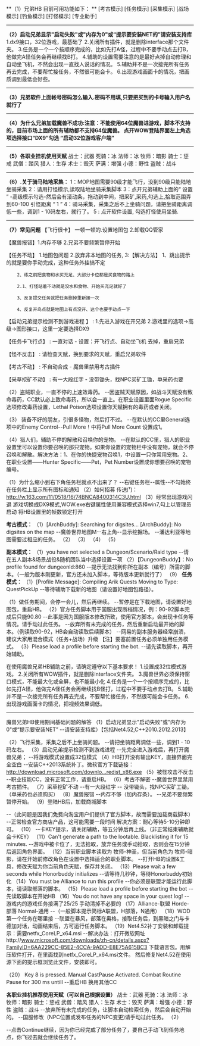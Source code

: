 **（1）兄弟HB 目前可用功能如下： **
[考古模示] 
[任务模示] 
[采集模示]
[战场模示] 
[钓鱼模示] 
[打怪模示] 
[专业助手] 

---------------------------------------------------------------------------------

**（2）启动兄弟显示"启动失败"或"内存为0"或“提示要安装NET的”请安装支持库**
1.dx9接口，32位游戏，最基础了
2.关闭所有插件，就是删除interface那个文件夹。
3.任务是一个一个按顺序完成的，比如先打A怪，过程中不要手动点去打B，他做完A怪任务会再继续找B打。
4.辅助的设置需要注意的是最好点掉自动修理和自动坐飞机，不然会出现一直找人说话的情况。
5.辅助并不是一次接完所有任务再去完成，不要帮忙接任务，不然很可能会卡。
6.出现游戏画面卡的情况，把画质调到最低会好些。

---------------------------------------------------------------------------------

**（3）兄弟软件上面帐号密码怎么输入.密码不用填,只要把买到的卡号输入用户名就行了**

---------------------------------------------------------------------------------

**（4）为什么兄弟加载魔兽不成功:注意：不能使用64位魔兽进游戏，脚本不支持的，目前市场上面的所有辅助都不支持64位魔兽。 点开WOW登陆界面左上角选项选择接口“DX9”勾选 “启动32位游戏客户端”**

---------------------------------------------------------------------------------

**（5）各职业挂机使用天赋**
战士：武器
死骑：冰
法师：冰
牧师：暗影
骑士：惩戒
武僧：踏风
猎人：生存
术士：毁灭
萨满：增强
小德：野性
盗贼：战斗




---------------------------------------------------------------------------------

**（6）.关于骑马陆地采集：**
1：MOP地图需要90级才能飞行，没到90级只能陆地坐骑采集
2：请用打怪模示,读取陆地坐骑采集脚本
3：点开兄弟辅助上面的“ 设置 ” -高级模示勾选-然后会有滚动条，拖动到中间，把采矿,采药,勾选上,拾取范围弄到60-100   引怪距离 “ 1 ”
4：骑马采集，采集之后不上坐骑问题，请把坐骑距离调低一些，调到1 - 10码左右，就行了。
5 : 点开软件设置, 勾选打怪使用坐骑.

---------------------------------------------------------------------------------

**（7）常见问题**
【飞行很卡】  一顿一顿的.设置地图包 2.卸载QQ管家

【魔兽报错】1.内存不够 2.兄弟不要频繁暂停开始

【任务不动】
 	1.地图包问题 
	2.放弃非本地图的任务,
	3:【解决方法】
		1、跳出提示的就是要你手动完成，这种任务外挂搞不定

		2、练之前把食物和水买充足、大部分卡位都是买食物的路上

		2.1、打怪站着不动就是没水和食物、开始买充足就好了

		3、反复提交任务就把任务删掉重新接一次

		4、反复开鸟点就是地图上有点没开、这个也要手动点一下
		
【启动兄弟提示检测不到游戏进程 】 :  1.先进入游戏在开兄弟     2.游戏里的选项→高级→图形接口，这里一定要选择DX9

【任务卡飞行点】 : 一直对话 - 设置：开飞行点、自动坐飞机 去掉，重启兄弟

【怪不反击】  :  请检查天赋，换到要求的天赋，重启兄弟软件

【考古不动】 :  不自动合成 - 魔兽里禁用考古插件

【采草挖矿不动】 :  有一大段红字 - 没带锄头，找NPC买矿工锄，单采药也要

（2）盗贼职业，一直不停的上速效毒药。
--因盗贼天赋原因，如战斗天赋没有致命毒药，CC默认必上致命毒药，所以会一直上。在职业设置里面Rogue Specific选项修改毒药设置，Lethal Poison选项设置你天赋拥有的毒药或者关闭。

（3） 装备不好的朋友，引很多怪物，然后打不过。
--在默认的CC里General选项中的Enemy Control--Pull More！中将Pull More Count 设置成1。

（4）猎人们，辅助不停的解散和召唤你的宠物。
--在默认的CC里，猎人的职业设置里可以设置你要召唤的那只宠物。如果你设置的宠物栏中没有宠物，就会不停召唤和解散。解决方法：1、在你的快捷宠物召唤1，中设置一只你常用宠物。2、在职业设置——Hunter Specific——Pet，Pet Number设置成你想要召唤的宠物编号。

（1）为什么缩小到右下角任务栏就点不出来了？
--右键任务栏--属性--不勾始终在任务栏上显示所有图标和通知
（2）如何招募
传送门：http://w.163.com/11/0518/16/74BNCA8400314C3U.html
（3）经常出现游戏闪退
游戏切换成DX9模式,WOW.exe右键属性使用兼容模式选择win7,勾上以管理员启动
将HB设置里的帧数锁定打开

**考古模式：**
（1）[ArchBuddy]: Searching for digsites...
         [ArchBuddy]: No digsites on the map
--魔兽世界地图M--右上角--显示挖掘场。
--潘达利亚等地图需要过相应的任务。
（2）
（3） 
（4）
（5）

**副本模式：**
（1）you have not selected a Dungeon/Scenario/Raid type
--请在五人副本&场景战役&随机团队当中选择设置一项
（2）【DungeonBuddy】：No profile found for dungeonId:860
--提示无法找到你所在副本（编号）所需的脚本。（一般为版本刚更新，官方还未加入脚本，等待版本更新就行了）
（9）
**任务模式：**
（1）[Profile Message]: Compiling Arik Quests          Moving to Type: QuestPickUp
--等待辅助下载新的地图（请设置好地图包路径）。

（1）做任务期间，会停一会儿，然后再继续。
--暂停是在下载地图，请设置好地图包，重启HB。
（2）官方任务脚本用于国服出现断档情况，例：90-92脚本完成后只能90.80
--此事是因为国服版本修改所致，使用官方脚本，会出现卡任务等情况。请手动过此任务。
--放弃所有未完成的任务，然后重新启动最开始的脚本。（例读取90-92，HB会自动读取后续脚本）
--网易的副本服务器经常崩溃，建议大家用混合模式（任务+战场）升级
【注】要塞前置任务必须单独用任务模式。
（3）Please load a profile before starting the bot.
--请先读取脚本，再开始辅助。


在使用魔兽兄弟HB辅助之前，请确定遵守以下基本要求！
1.设置成32位模式游戏。
2.关闭所有WOW插件，就是删除interface文件夹。
3.魔兽世界必须保持窗口模式，不能最大化或全屏，也不能最小化
4.任务是一个一个按顺序完成的，比如先打A怪，他做完A怪任务会再继续找B怪打，过程中不要手动点去打B。
5.辅助并不是一次接完所有任务再去完成，不要帮忙接任务，不然很可能会卡任务。
6.出现游戏画面卡的情况，把视频效果调低。

------------------------------------------------------------------------------
魔兽兄弟HB使用期间基础问题的解答
（1）启动兄弟显示"启动失败"或"内存为0"或“提示要安装NET”
--请安装支持库）【包括Net4.52,C++2010.2012.2013】

（2）飞行采集，采集之后不上坐骑问题。
--请把坐骑距离调低一些，调到1 - 10码左右。
（3）启动兄弟提示检测不到游戏进程
--先完全进入游戏后，再打开魔兽兄弟；
--将游戏模式设置成32位模式
（4）HB打开没有输出KEY，直接界面完全空白
--安装C++2013系统补丁。微软官方下载链接：
http://download.microsoft.com/downlo...redist_x86.exe
（5）被怪攻击不反击
--职业技能CC，没有正常工作，请重启HB。
（6）考古不解密
--魔兽世界里禁用考古插件。
（7）采草挖矿不动
--有一大段红字 -- 没带锄头，找NPC买矿工锄。（单采药也必须购买）
（8）魔兽报错
--内存不够（加内存条）。
--兄弟不要频繁暂停开始。
（9）登陆HB后，加载商城脚本
 
--（此问题是因我们免费向淘宝用户们提供了官方脚本，故而需要加载商载脚本）
--正常检查官方商店产品，这可能需要一段时间
解决方案：耐心等待5-10分钟即可。
（10）
--卡KEY提示，请关闭辅助，等五分钟后再上线。（非正常结束辅助就会卡KEY）
（11）Can't generate a path to the lootable. Blacklisting it for 15 minutes.
--游戏中被卡位了，无法拾取，放弃任务或手动拾取，否则会在15分钟后返回角色界面。
（12）当前职业脚本读取为 牧师-神圣，但当前角色为 牧师-暗影，请在开始前修改角色在设置中选择适合的职业脚本。
--打开HB的设置&工具，修改天赋为你当前角色天赋，保存并关闭。
（13）Please wait a few seconds while Honorbuddy initializes
--请等待几秒钟，等待Honorbuddy初始化
（14）You must be Alliance to run this profile
--你必须是联盟才能运行此脚本，请读取部落的脚本。
（15）Please load a profile before starting the bot
--先读取脚本在开始HB
（16）You do not have any space in your quest log!
--游戏内的游戏任务接满了25/25 手动清掉不必要的
（17）Alliance-联盟  Horde-部落 Normal-通用 --（一般脚本提示简标A联盟，H部落，N通用）
（18）WOD第一个任务在哪里接
--联盟在暴风，部落在奥格，接取任务后，到黑暗之门与卡德加对话，动画结束后，方可运行任务脚本。
（19）Net4.52补丁安装和卸载提示：需要netfx_CoreLP_x64.msi --解决办法：打开微软网址http://www.microsoft.com/downloads/zh-cn/details.aspx?FamilyID=6AA229CC-85E2-4CCA-9ADD-E8E75A615BC3 下载语言包。用解压软件打开，在里面找到netfx_CoreLP_x64.msi文件。 然后修复Net4.52在使用源下面的提示框浏览此文件，安装即可。

（20） Key 8 is pressed. Manual CastPause Activated. Combat Routine Pause for 300 ms untill 
--重启HB 换用其他CC 

**各职业挂机推荐使用天赋（可以自己根据设置）**
战士：武器
死骑：冰
法师：冰
牧师：暗影
骑士：惩戒
武僧：踏风
猎人：生存
术士：毁灭
萨满：增强
小德：野性
盗贼：战斗
--放弃所有未完成的任务，让脚本自动检索任务，然后会自动开始的。
--国服修改（NPC位置或发布任务的NPC变更)请手动过此任务。
（2）

--点击Continue继续，因为你已经完成了部分任务了，要自己手动飞到任务地点，你飞过去就会继续任务了。